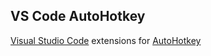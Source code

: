 ## VS Code AutoHotkey

[Visual Studio Code](https://code.visualstudio.com/) extensions for [AutoHotkey](https://autohotkey.com)
